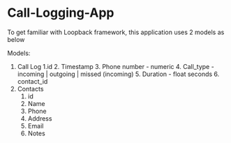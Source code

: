 # Call-Logging-App
To get familiar with Loopback framework, this application uses 2 models as below

Models:
1. Call Log
    1.id
    2. Timestamp
    3. Phone number - numeric
    4. Call_type - incoming | outgoing | missed (incoming)
    5. Duration - float seconds
    6. contact_id
2. Contacts
    1. id
    2. Name
    3. Phone
    4. Address
    5. Email
    6. Notes
